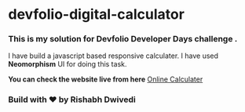 # devfolio-digital-calculator

### This is my solution for **Devfolio Developer Days** challenge .

I have build a javascript based responsive calculater. I have used **Neomorphism** UI for doing this task.

**You can check the website live from here** [Online Calculater](https://rishabh062.github.io/devfolio-digital-calculator/)

### Build with ❤️ by Rishabh Dwivedi
